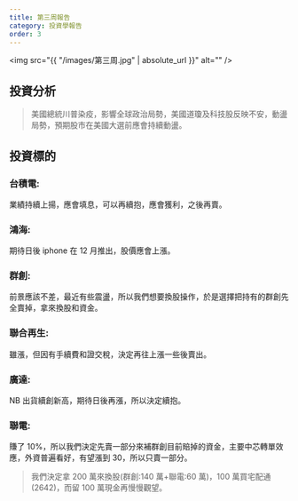```yaml
---
title: 第三周報告
category: 投資學報告
order: 3
---
```


<span class="image fit"><img src="{{ "/images/第三周.jpg" | absolute_url }}" alt="" /></span>

## 投資分析

> 美國總統川普染疫，影響全球政治局勢，美國道瓊及科技股反映不安，動盪局勢，預期股市在美國大選前應會持續動盪。

## 投資標的

<h3>台積電:</h3>
業績持續上揚，應會填息，可以再續抱，應會獲利，之後再賣。
<h3>鴻海:</h3>
期待日後 iphone 在 12 月推出，股價應會上漲。
<h3>群創:</h3>
前景應該不差，最近有些震盪，所以我們想要換股操作，於是選擇把持有的群創先全賣掉，拿來換股和資金。
<h3>聯合再生:</h3>
雖漲，但因有手續費和證交稅，決定再往上漲一些後賣出。

### 廣達:

NB 出貨續創新高，期待日後再漲，所以決定續抱。

### 聯電:

賺了 10%，所以我們決定先賣一部分來補群創目前賠掉的資金，主要中芯轉單效應，外資普遍看好，有望漲到 30，所以只賣一部分。

> 我們決定拿 200 萬來換股(群創:140 萬+聯電:60 萬)，100 萬買宅配通(2642)，而留 100 萬現金再慢慢觀望。
